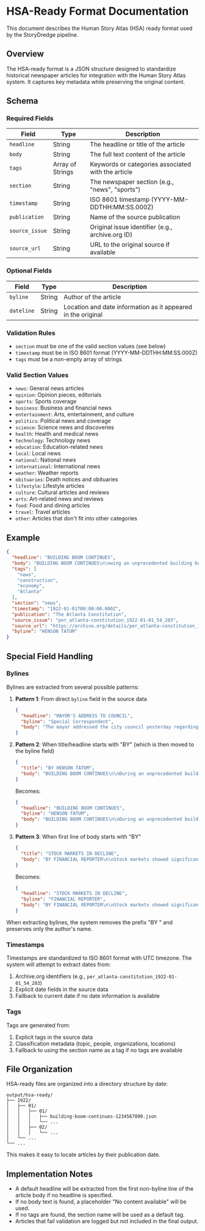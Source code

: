 # HSA-Ready Format Documentation

This document describes the Human Story Atlas (HSA) ready format used by the StoryDredge pipeline.

## Overview

The HSA-ready format is a JSON structure designed to standardize historical newspaper articles for integration with the Human Story Atlas system. It captures key metadata while preserving the original content.

## Schema

### Required Fields

| Field | Type | Description |
|-------|------|-------------|
| `headline` | String | The headline or title of the article |
| `body` | String | The full text content of the article |
| `tags` | Array of Strings | Keywords or categories associated with the article |
| `section` | String | The newspaper section (e.g., "news", "sports") |
| `timestamp` | String | ISO 8601 timestamp (YYYY-MM-DDTHH:MM:SS.000Z) |
| `publication` | String | Name of the source publication |
| `source_issue` | String | Original issue identifier (e.g., archive.org ID) |
| `source_url` | String | URL to the original source if available |

### Optional Fields

| Field | Type | Description |
|-------|------|-------------|
| `byline` | String | Author of the article |
| `dateline` | String | Location and date information as it appeared in the original |

### Validation Rules

- `section` must be one of the valid section values (see below)
- `timestamp` must be in ISO 8601 format (YYYY-MM-DDTHH:MM:SS.000Z)
- `tags` must be a non-empty array of strings

### Valid Section Values

- `news`: General news articles
- `opinion`: Opinion pieces, editorials
- `sports`: Sports coverage
- `business`: Business and financial news
- `entertainment`: Arts, entertainment, and culture
- `politics`: Political news and coverage
- `science`: Science news and discoveries
- `health`: Health and medical news
- `technology`: Technology news
- `education`: Education-related news
- `local`: Local news
- `national`: National news
- `international`: International news
- `weather`: Weather reports
- `obituaries`: Death notices and obituaries
- `lifestyle`: Lifestyle articles
- `culture`: Cultural articles and reviews
- `arts`: Art-related news and reviews
- `food`: Food and dining articles
- `travel`: Travel articles
- `other`: Articles that don't fit into other categories

## Example

```json
{
  "headline": "BUILDING BOOM CONTINUES",
  "body": "BUILDING BOOM CONTINUES\n\nwing an unprecedented building boom in Atlanta, contractors report...",
  "tags": [
    "news",
    "construction",
    "economy",
    "Atlanta"
  ],
  "section": "news",
  "timestamp": "1922-01-01T00:00:00.000Z",
  "publication": "The Atlanta Constitution",
  "source_issue": "per_atlanta-constitution_1922-01-01_54_203",
  "source_url": "https://archive.org/details/per_atlanta-constitution_1922-01-01_54_203",
  "byline": "HENSON TATUM"
}
```

## Special Field Handling

### Bylines

Bylines are extracted from several possible patterns:

1. **Pattern 1**: From direct `byline` field in the source data
   ```json
   {
     "headline": "MAYOR'S ADDRESS TO COUNCIL",
     "byline": "Special Correspondent",
     "body": "The mayor addressed the city council yesterday regarding..."
   }
   ```

2. **Pattern 2**: When title/headline starts with "BY" (which is then moved to the byline field)
   ```json
   {
     "title": "BY HENSON TATUM",
     "body": "BUILDING BOOM CONTINUES\n\nDuring an unprecedented building boom..."
   }
   ```
   Becomes:
   ```json
   {
     "headline": "BUILDING BOOM CONTINUES",
     "byline": "HENSON TATUM",
     "body": "BUILDING BOOM CONTINUES\n\nDuring an unprecedented building boom..."
   }
   ```

3. **Pattern 3**: When first line of body starts with "BY"
   ```json
   {
     "title": "STOCK MARKETS IN DECLINE",
     "body": "BY FINANCIAL REPORTER\n\nStock markets showed significant decline..."
   }
   ```
   Becomes:
   ```json
   {
     "headline": "STOCK MARKETS IN DECLINE",
     "byline": "FINANCIAL REPORTER",
     "body": "BY FINANCIAL REPORTER\n\nStock markets showed significant decline..."
   }
   ```

When extracting bylines, the system removes the prefix "BY " and preserves only the author's name.

### Timestamps

Timestamps are standardized to ISO 8601 format with UTC timezone. The system will attempt to extract dates from:
1. Archive.org identifiers (e.g., `per_atlanta-constitution_1922-01-01_54_203`)
2. Explicit date fields in the source data
3. Fallback to current date if no date information is available

### Tags

Tags are generated from:
1. Explicit tags in the source data
2. Classification metadata (topic, people, organizations, locations)
3. Fallback to using the section name as a tag if no tags are available

## File Organization

HSA-ready files are organized into a directory structure by date:

```
output/hsa-ready/
├── 1922/
│   ├── 01/
│   │   ├── 01/
│   │   │   ├── building-boom-continues-1234567890.json
│   │   │   └── ...
│   │   ├── 02/
│   │   │   └── ...
│   └── ...
└── ...
```

This makes it easy to locate articles by their publication date.

## Implementation Notes

- A default headline will be extracted from the first non-byline line of the article body if no headline is specified.
- If no body text is found, a placeholder "No content available" will be used.
- If no tags are found, the section name will be used as a default tag.
- Articles that fail validation are logged but not included in the final output. 